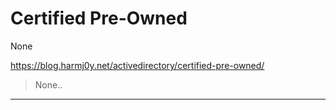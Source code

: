 # Certified Pre-Owned

None

https://blog.harmj0y.net/activedirectory/certified-pre-owned/
<blockquote>
None..
</blockquote>

---

